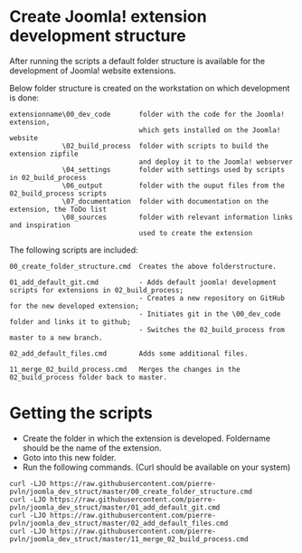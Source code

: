 # Create Joomla! extension development structure
After running the scripts a default folder structure is available for the development of Joomla! website extensions.

Below folder structure is created on the workstation on which development is done:
```
extensionname\00_dev_code       folder with the code for the Joomla! extension, 
                                which gets installed on the Joomla! website
             \02_build_process  folder with scripts to build the extension zipfile
                                and deploy it to the Joomla! webserver
             \04_settings       folder with settings used by scripts in 02_build_process
             \06_output         folder with the ouput files from the 02_build_process scripts
             \07_documentation  folder with documentation on the extension, the ToDo list
             \08_sources        folder with relevant information links and inspiration
                                used to create the extension
```
The following scripts are included:
```
00_create_folder_structure.cmd  Creates the above folderstructure.
```
``` 
01_add_default_git.cmd          - Adds default joomla! development scripts for extensions in 02_build_process;
                                - Creates a new repository on GitHub for the new developed extension;
                                - Initiates git in the \00_dev_code folder and links it to github;  
                                - Switches the 02_build_process from master to a new branch.
```
``` 
02_add_default_files.cmd        Adds some additional files.
```
``` 
11_merge_02_build_process.cmd   Merges the changes in the 02_build_process folder back to master.
```
# Getting the scripts
- Create the folder in which the extension is developed. Foldername should be the name of the extension.
- Goto into this new folder.
- Run the following commands. (Curl should be available on your system)
```
curl -LJO https://raw.githubusercontent.com/pierre-pvln/joomla_dev_struct/master/00_create_folder_structure.cmd
curl -LJO https://raw.githubusercontent.com/pierre-pvln/joomla_dev_struct/master/01_add_default_git.cmd
curl -LJO https://raw.githubusercontent.com/pierre-pvln/joomla_dev_struct/master/02_add_default_files.cmd
curl -LJO https://raw.githubusercontent.com/pierre-pvln/joomla_dev_struct/master/11_merge_02_build_process.cmd
```
